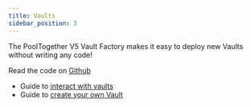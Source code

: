 ```yaml
---
title: Vaults
sidebar_position: 3
---
```


The PoolTogether V5 Vault Factory makes it easy to deploy new Vaults without writing any code!

Read the code on [Github](https://github.com/pooltogether/v5-vault)

- Guide to [interact with vaults](/docs/guides/Interacting.md)
- Guide to [create your own Vault](/docs/guides/CreatingVaults.md)